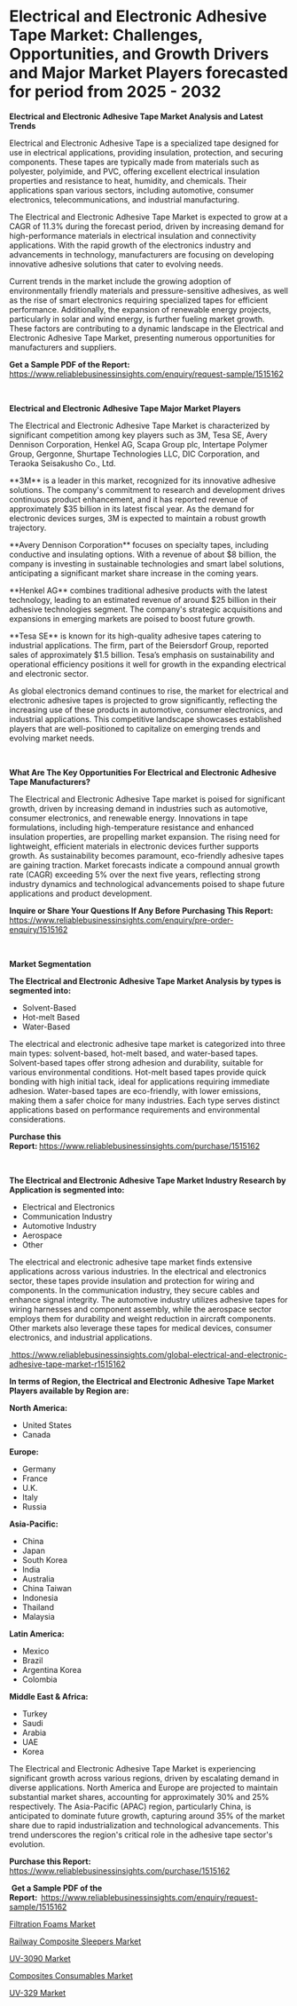 <p><h1>Electrical and Electronic Adhesive Tape Market: Challenges, Opportunities, and Growth Drivers and Major Market Players forecasted for period from 2025 - 2032</h1></p><p><strong>Electrical and Electronic Adhesive Tape Market Analysis and Latest Trends</strong></p>
<p><p>Electrical and Electronic Adhesive Tape is a specialized tape designed for use in electrical applications, providing insulation, protection, and securing components. These tapes are typically made from materials such as polyester, polyimide, and PVC, offering excellent electrical insulation properties and resistance to heat, humidity, and chemicals. Their applications span various sectors, including automotive, consumer electronics, telecommunications, and industrial manufacturing.</p><p>The Electrical and Electronic Adhesive Tape Market is expected to grow at a CAGR of 11.3% during the forecast period, driven by increasing demand for high-performance materials in electrical insulation and connectivity applications. With the rapid growth of the electronics industry and advancements in technology, manufacturers are focusing on developing innovative adhesive solutions that cater to evolving needs.</p><p>Current trends in the market include the growing adoption of environmentally friendly materials and pressure-sensitive adhesives, as well as the rise of smart electronics requiring specialized tapes for efficient performance. Additionally, the expansion of renewable energy projects, particularly in solar and wind energy, is further fueling market growth. These factors are contributing to a dynamic landscape in the Electrical and Electronic Adhesive Tape Market, presenting numerous opportunities for manufacturers and suppliers.</p></p>
<p><strong>Get a Sample PDF of the Report:&nbsp;</strong> <a href="https://www.reliablebusinessinsights.com/enquiry/request-sample/1515162?utm_campaign=57&utm_medium=2&utm_source=Github&utm_content=ia&utm_term=05022025&utm_id=electrical-and-electronic-adhesive-tape">https://www.reliablebusinessinsights.com/enquiry/request-sample/1515162</a></p>
<p>&nbsp;</p>
<p><strong>Electrical and Electronic Adhesive Tape Major Market Players</strong></p>
<p><p>The Electrical and Electronic Adhesive Tape Market is characterized by significant competition among key players such as 3M, Tesa SE, Avery Dennison Corporation, Henkel AG, Scapa Group plc, Intertape Polymer Group, Gergonne, Shurtape Technologies LLC, DIC Corporation, and Teraoka Seisakusho Co., Ltd. </p><p>**3M** is a leader in this market, recognized for its innovative adhesive solutions. The company's commitment to research and development drives continuous product enhancement, and it has reported revenue of approximately $35 billion in its latest fiscal year. As the demand for electronic devices surges, 3M is expected to maintain a robust growth trajectory.</p><p>**Avery Dennison Corporation** focuses on specialty tapes, including conductive and insulating options. With a revenue of about $8 billion, the company is investing in sustainable technologies and smart label solutions, anticipating a significant market share increase in the coming years.</p><p>**Henkel AG** combines traditional adhesive products with the latest technology, leading to an estimated revenue of around $25 billion in their adhesive technologies segment. The company's strategic acquisitions and expansions in emerging markets are poised to boost future growth.</p><p>**Tesa SE** is known for its high-quality adhesive tapes catering to industrial applications. The firm, part of the Beiersdorf Group, reported sales of approximately $1.5 billion. Tesa’s emphasis on sustainability and operational efficiency positions it well for growth in the expanding electrical and electronic sector.</p><p>As global electronics demand continues to rise, the market for electrical and electronic adhesive tapes is projected to grow significantly, reflecting the increasing use of these products in automotive, consumer electronics, and industrial applications. This competitive landscape showcases established players that are well-positioned to capitalize on emerging trends and evolving market needs.</p></p>
<p>&nbsp;</p>
<p><strong>What Are The Key Opportunities For Electrical and Electronic Adhesive Tape Manufacturers?</strong></p>
<p><p>The Electrical and Electronic Adhesive Tape market is poised for significant growth, driven by increasing demand in industries such as automotive, consumer electronics, and renewable energy. Innovations in tape formulations, including high-temperature resistance and enhanced insulation properties, are propelling market expansion. The rising need for lightweight, efficient materials in electronic devices further supports growth. As sustainability becomes paramount, eco-friendly adhesive tapes are gaining traction. Market forecasts indicate a compound annual growth rate (CAGR) exceeding 5% over the next five years, reflecting strong industry dynamics and technological advancements poised to shape future applications and product development.</p></p>
<p><strong>Inquire or Share Your Questions If Any Before Purchasing This Report:</strong> <a href="https://www.reliablebusinessinsights.com/enquiry/pre-order-enquiry/1515162?utm_campaign=57&utm_medium=2&utm_source=Github&utm_content=ia&utm_term=05022025&utm_id=electrical-and-electronic-adhesive-tape">https://www.reliablebusinessinsights.com/enquiry/pre-order-enquiry/1515162</a></p>
<p>&nbsp;</p>
<p><strong>Market Segmentation</strong></p>
<p><strong>The Electrical and Electronic Adhesive Tape Market Analysis by types is segmented into:</strong></p>
<p><ul><li>Solvent-Based</li><li>Hot-melt Based</li><li>Water-Based</li></ul></p>
<p><p>The electrical and electronic adhesive tape market is categorized into three main types: solvent-based, hot-melt based, and water-based tapes. Solvent-based tapes offer strong adhesion and durability, suitable for various environmental conditions. Hot-melt based tapes provide quick bonding with high initial tack, ideal for applications requiring immediate adhesion. Water-based tapes are eco-friendly, with lower emissions, making them a safer choice for many industries. Each type serves distinct applications based on performance requirements and environmental considerations.</p></p>
<p><strong>Purchase this Report:&nbsp;</strong><a href="https://www.reliablebusinessinsights.com/purchase/1515162?utm_campaign=57&utm_medium=2&utm_source=Github&utm_content=ia&utm_term=05022025&utm_id=electrical-and-electronic-adhesive-tape">https://www.reliablebusinessinsights.com/purchase/1515162</a></p>
<p>&nbsp;</p>
<p><strong>The Electrical and Electronic Adhesive Tape Market Industry Research by Application is segmented into:</strong></p>
<p><ul><li>Electrical and Electronics</li><li>Communication Industry</li><li>Automotive Industry</li><li>Aerospace</li><li>Other</li></ul></p>
<p><p>The electrical and electronic adhesive tape market finds extensive applications across various industries. In the electrical and electronics sector, these tapes provide insulation and protection for wiring and components. In the communication industry, they secure cables and enhance signal integrity. The automotive industry utilizes adhesive tapes for wiring harnesses and component assembly, while the aerospace sector employs them for durability and weight reduction in aircraft components. Other markets also leverage these tapes for medical devices, consumer electronics, and industrial applications.</p></p>
<p><a href="https://www.reliablebusinessinsights.com/global-electrical-and-electronic-adhesive-tape-market-r1515162?utm_campaign=57&utm_medium=2&utm_source=Github&utm_content=ia&utm_term=05022025&utm_id=electrical-and-electronic-adhesive-tape">&nbsp;https://www.reliablebusinessinsights.com/global-electrical-and-electronic-adhesive-tape-market-r1515162</a></p>
<p><strong>In terms of Region, the Electrical and Electronic Adhesive Tape Market Players available by Region are:</strong></p>
<p>
    <p> <strong> North America: </strong>
        <ul>
            <li>United States</li>
            <li>Canada</li>
        </ul>
        </p> 
    <p> <strong> Europe: </strong>
        <ul>
            <li>Germany</li>
            <li>France</li>
            <li>U.K.</li>
            <li>Italy</li>
            <li>Russia</li>
        </ul>
        </p> 
    <p> <strong> Asia-Pacific: </strong>
        <ul>
            <li>China</li>
            <li>Japan</li>
            <li>South Korea</li>
            <li>India</li>
            <li>Australia</li>
            <li>China Taiwan</li>
            <li>Indonesia</li>
            <li>Thailand</li>
            <li>Malaysia</li>
        </ul>
        </p> 
    <p> <strong> Latin America: </strong>
        <ul>
            <li>Mexico</li>
            <li>Brazil</li>
            <li>Argentina Korea</li>
            <li>Colombia</li>
        </ul>
        </p> 
    <p> <strong> Middle East & Africa: </strong>
        <ul>
            <li>Turkey</li>
            <li>Saudi</li>
            <li>Arabia</li>
            <li>UAE</li>
            <li>Korea</li>
        </ul>
    </p>
    </p>
<p><p>The Electrical and Electronic Adhesive Tape Market is experiencing significant growth across various regions, driven by escalating demand in diverse applications. North America and Europe are projected to maintain substantial market shares, accounting for approximately 30% and 25% respectively. The Asia-Pacific (APAC) region, particularly China, is anticipated to dominate future growth, capturing around 35% of the market share due to rapid industrialization and technological advancements. This trend underscores the region's critical role in the adhesive tape sector's evolution.</p></p>
<p><strong>Purchase this Report: </strong><a href="https://www.reliablebusinessinsights.com/purchase/1515162?utm_campaign=57&utm_medium=2&utm_source=Github&utm_content=ia&utm_term=05022025&utm_id=electrical-and-electronic-adhesive-tape">https://www.reliablebusinessinsights.com/purchase/1515162</a></p>
<p>&nbsp;<strong>Get a Sample PDF of the Report:&nbsp;&nbsp;</strong><a href="https://www.reliablebusinessinsights.com/enquiry/request-sample/1515162?utm_campaign=57&utm_medium=2&utm_source=Github&utm_content=ia&utm_term=05022025&utm_id=electrical-and-electronic-adhesive-tape">https://www.reliablebusinessinsights.com/enquiry/request-sample/1515162</a></p>
<p><strong></strong></p>
<p><p><a href="https://github.com/vilehoaguy/Market-Research-Report-List-1/blob/main/filtration-foams-market.md?utm_campaign=57&utm_medium=2&utm_source=Github&utm_content=ia&utm_term=05022025&utm_id=electrical-and-electronic-adhesive-tape">Filtration Foams Market</a></p><p><a href="https://github.com/djarixneoza/Market-Research-Report-List-1/blob/main/railway-composite-sleepers-market.md?utm_campaign=57&utm_medium=2&utm_source=Github&utm_content=ia&utm_term=05022025&utm_id=electrical-and-electronic-adhesive-tape">Railway Composite Sleepers Market</a></p><p><a href="https://github.com/ajconndra/Market-Research-Report-List-1/blob/main/uv-3090-market.md?utm_campaign=57&utm_medium=2&utm_source=Github&utm_content=ia&utm_term=05022025&utm_id=electrical-and-electronic-adhesive-tape">UV-3090 Market</a></p><p><a href="https://github.com/sapsaidamary/Market-Research-Report-List-1/blob/main/composites-consumables-market.md?utm_campaign=57&utm_medium=2&utm_source=Github&utm_content=ia&utm_term=05022025&utm_id=electrical-and-electronic-adhesive-tape">Composites Consumables Market</a></p><p><a href="https://github.com/rahebeinum/Market-Research-Report-List-1/blob/main/uv-329-market.md?utm_campaign=57&utm_medium=2&utm_source=Github&utm_content=ia&utm_term=05022025&utm_id=electrical-and-electronic-adhesive-tape">UV-329 Market</a></p></p>